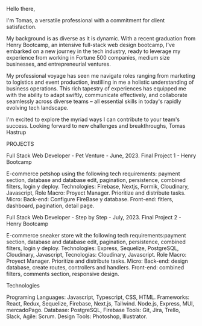 Hello there, 

I'm Tomas, a versatile professional with a commitment for client satisfaction. 

My background is  as diverse as it is dynamic. With a recent graduation from Henry Bootcamp, an intensive full-stack web design bootcamp, I've embarked on a new journey in the tech industry, ready to leverage my experience from working in Fortune 500 companies, medium size businesses, and entrepreneurial ventures. 

My professional voyage has seen me navigate roles ranging from marketing to logistics and event production, instilling in me a holistic understanding of business operations. This rich tapestry of experiences has equipped me with the ability to adapt swiftly, communicate effectively, and collaborate seamlessly across diverse teams – all essential skills in today's rapidly evolving tech landscape. 

I'm excited to explore the myriad ways I can contribute to your team's success. Looking forward to new challenges and breakthroughs, Tomas Hastrup



PROJECTS

Full Stack Web Developer - Pet Venture - June, 2023.
Final Project 1 - Henry Bootcamp

E-commerce petshop using the following tech requirements: payment section, database and database edit, pagination, persistence, combined filters, login y deploy. Technologies: Firebase, Nextjs, Formik, Cloudinary, Javascript, 
Role Macro: Proyect Manager. Prioritize and distribute tasks. Micro:  Back-end: Configure FireBase y database. Front-end: fitlers, dashboard, pagination, detail page.

Full Stack Web Developer - Step by Step - July, 2023.
Final Project 2 - Henry Bootcamp

E-commerce sneaker store wit the following tech requirements:payment section, database and database edit, pagination, persistence, combined filters, login y deploy. Technologies: Express, Sequelize, PostgreSQL, Cloudinary, Javascript,  Tecnologías: Cloudinary, Javascript.
Role Macro: Proyect Manager. Prioritize and distribute tasks.  Micro:  Back-end: design database, create routes, controllers and handlers. Front-end: combined filters, comments section, responsive design.



Technologies


Programing Languages: Javascript, Typescript,  CSS, HTML.
Frameworks: React, Redux, Sequelize, Firebase, Next.js, Tailwind. Node.js, Express, MUI, mercadoPago.
Database: PostgreSQL, Firebase
Tools: Git, Jira, Trello,  Slack, Agile: Scrum.
Design Tools: Photoshop, Illustrator.

